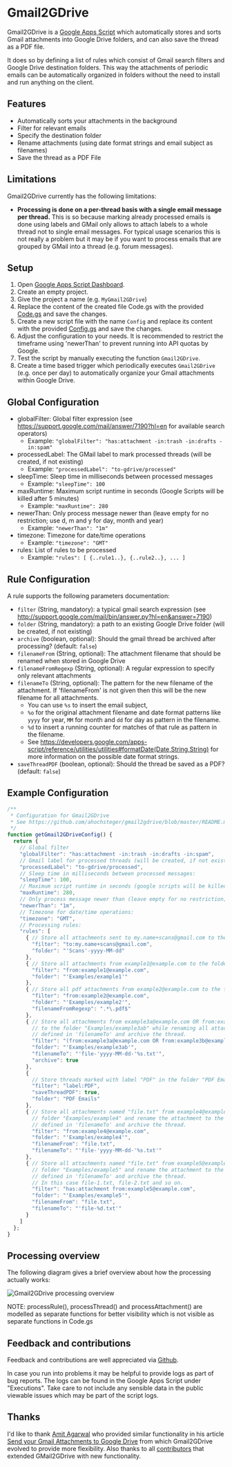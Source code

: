 Gmail2GDrive
============

Gmail2GDrive is a [Google Apps Script](https://developers.google.com/apps-script/) which automatically stores and sorts Gmail attachments into Google Drive folders, and can also save the thread as a PDF file.

It does so by defining a list of rules which consist of Gmail search filters and Google Drive destination folders.
This way the attachments of periodic emails can be automatically organized in folders without the need to install and run anything on the client.

Features
--------

* Automatically sorts your attachments in the background
* Filter for relevant emails
* Specify the destination folder
* Rename attachments (using date format strings and email subject as filenames)
* Save the thread as a PDF File

Limitations
-----------

Gmail2GDrive currently has the following limitations:

* **Processing is done on a per-thread basis with a single email message per thread.** This is so because marking already processed emails is done using labels and GMail only allows to attach labels to a whole thread not to single email messages. For typical usage scenarios this is not really a problem but it may be if you want to process emails that are grouped by GMail into a thread (e.g. forum messages).

Setup
-----

1. Open [Google Apps Script Dashboard](https://script.google.com/).
2. Create an empty project.
3. Give the project a name (e.g. `MyGmail2GDrive`)
4. Replace the content of the created file Code.gs with the provided [Code.gs](Code.gs) and save the changes.
5. Create a new script file with the name `Config` and replace its content with the provided [Config.gs](Config.gs) and save the changes.
6. Adjust the configuration to your needs. It is recommended to restrict the timeframe using 'newerThan' to prevent running into API quotas by Google.
7. Test the script by manually executing the function `Gmail2GDrive`.
8. Create a time based trigger which periodically executes `Gmail2GDrive` (e.g. once per day) to automatically organize your Gmail attachments within Google Drive.

Global Configuration
--------------------

* globalFilter: Global filter expression (see <https://support.google.com/mail/answer/7190?hl=en> for available search operators)
  * Example: `"globalFilter": "has:attachment -in:trash -in:drafts -in:spam"`
* processedLabel: The GMail label to mark processed threads (will be created, if not existing)
  * Example: `"processedLabel": "to-gdrive/processed"`
* sleepTime: Sleep time in milliseconds between processed messages
  * Example: `"sleepTime": 100`
* maxRuntime: Maximum script runtime in seconds (Google Scripts will be killed after 5 minutes)
  * Example: `"maxRuntime": 280`
* newerThan: Only process message newer than (leave empty for no restriction; use d, m and y for day, month and year)
  * Example: `"newerThan": "1m"`
* timezone: Timezone for date/time operations
  * Example: `"timezone": "GMT"`
* rules: List of rules to be processed
  * Example: `"rules": [ {..rule1..}, {..rule2..}, ... ]`

Rule Configuration
------------------

A rule supports the following parameters documentation:

* `filter` (String, mandatory): a typical gmail search expression (see <http://support.google.com/mail/bin/answer.py?hl=en&answer=7190>)
* `folder` (String, mandatory): a path to an existing Google Drive folder (will be created, if not existing)
* `archive` (boolean, optional): Should the gmail thread be archived after processing? (default: `false`)
* `filenameFrom` (String, optional): The attachment filename that should be renamed when stored in Google Drive
* `filenameFromRegexp` (String, optional): A regular expression to specify only relevant attachments
* `filenameTo` (String, optional): The pattern for the new filename of the attachment. If 'filenameFrom' is not given then this will be the new filename for all attachments.
  * You can use `%s` to insert the email subject, 
  * `%o` for the original attachment filename and date format patterns like `yyyy` for year, `MM` for month and `dd` for day as pattern in the filename.
  * `%d` to insert a running counter for matches of that rule as pattern in the filename.
  * See <https://developers.google.com/apps-script/reference/utilities/utilities#formatDate(Date,String,String)> for more information on the possible date format strings.
* `saveThreadPDF` (boolean, optional): Should the thread be saved as a PDF? (default: `false`)

Example Configuration
---------------------

```javascript
/**
 * Configuration for Gmail2GDrive
 * See https://github.com/ahochsteger/gmail2gdrive/blob/master/README.md for a config reference
 */
function getGmail2GDriveConfig() {
  return {
    // Global filter
    "globalFilter": "has:attachment -in:trash -in:drafts -in:spam",
    // Gmail label for processed threads (will be created, if not existing):
    "processedLabel": "to-gdrive/processed",
    // Sleep time in milliseconds between processed messages:
    "sleepTime": 100,
    // Maximum script runtime in seconds (google scripts will be killed after 5 minutes):
    "maxRuntime": 280,
    // Only process message newer than (leave empty for no restriction; use d, m and y for day, month and year):
    "newerThan": "1m",
    // Timezone for date/time operations:
    "timezone": "GMT",
    // Processing rules:
    "rules": [
      { // Store all attachments sent to my.name+scans@gmail.com to the folder "Scans"
        "filter": "to:my.name+scans@gmail.com",
        "folder": "'Scans'-yyyy-MM-dd"
      },
      { // Store all attachments from example1@example.com to the folder "Examples/example1"
        "filter": "from:example1@example.com",
        "folder": "'Examples/example1'"
      },
      { // Store all pdf attachments from example2@example.com to the folder "Examples/example2"
        "filter": "from:example2@example.com",
        "folder": "'Examples/example2'",
        "filenameFromRegexp": ".*\.pdf$"
      },
      { // Store all attachments from example3a@example.com OR from:example3b@example.com
        // to the folder "Examples/example3ab" while renaming all attachments to the pattern
        // defined in 'filenameTo' and archive the thread.
        "filter": "(from:example3a@example.com OR from:example3b@example.com)",
        "folder": "'Examples/example3ab'",
        "filenameTo": "'file-'yyyy-MM-dd-'%s.txt'",
        "archive": true
      },
      {
        // Store threads marked with label "PDF" in the folder "PDF Emails" als PDF document.
        "filter": "label:PDF",
        "saveThreadPDF": true,
        "folder": "PDF Emails"
      },
      { // Store all attachments named "file.txt" from example4@example.com to the
        // folder "Examples/example4" and rename the attachment to the pattern
        // defined in 'filenameTo' and archive the thread.
        "filter": "from:example4@example.com",
        "folder": "'Examples/example4'",
        "filenameFrom": "file.txt",
        "filenameTo": "'file-'yyyy-MM-dd-'%s.txt'"
      },
      { // Store all attachments named "file.txt" from example5@example.com to the
        // folder "Examples/example5" and rename the attachment to the pattern
        // defined in 'filenameTo' and archive the thread. 
        // In this case file-1.txt, file-2.txt and so on. 
        "filter": "has:attachment from:example5@example.com",
        "folder": "'Examples/example5'",
        "filenameFrom": "file.txt",
        "filenameTo": "'file-%d.txt'"
      }
    ]
  };
}
```

Processing overview
-------------------

The following diagram gives a brief overview about how the processing actually works:

![Gmail2GDrive processing overview](gmail2gdrive.png)

NOTE: processRule(), processThread() and processAttachment() are modelled as separate functions for better visibility which is not visible as separate functions in Code.gs

Feedback and contributions
--------------------------

Feedback and contributions are well appreciated via [Github](https://github.com/ahochsteger/gmail2gdrive).

In case you run into problems it may be helpful to provide logs as part of bug reports.
The logs can be found in the Google Apps Script under "Executions".
Take care to not include any sensible data in the public viewable issues which may be part of the script logs.

Thanks
------

I'd like to thank [Amit Agarwal](http://www.labnol.org/about/) who provided similar functionality in his article [Send your Gmail Attachments to Google Drive](http://www.labnol.org/internet/send-gmail-to-google-drive/21236/) from which Gmail2GDrive evolved to provide more flexibility.
Also thanks to all [contributors](https://github.com/ahochsteger/gmail2gdrive/graphs/contributors) that extended GMail2GDrive with new functionality.
